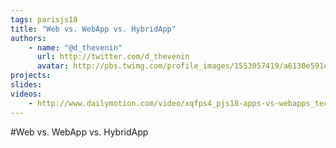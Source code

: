 ```yaml
---
tags: parisjs18
title: "Web vs. WebApp vs. HybridApp"
authors:
    - name: "@d_thevenin"
      url: http://twitter.com/d_thevenin
      avatar: http://pbs.twimg.com/profile_images/1553057419/a6130e591c14b71ccd77e4b38ae02988_bigger.jpg
projects:
slides:
videos:
    - http://www.dailymotion.com/video/xqfps4_pjs18-apps-vs-webapps_tech
---
```

#Web vs. WebApp vs. HybridApp
